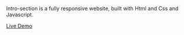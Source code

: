 Intro-section is a fully responsive website, built with Html and Css and Javascript.

<a href='https://hanieh-mn.github.io/Intro-section-with-dropdown-navigation/'>Live Demo</a>
